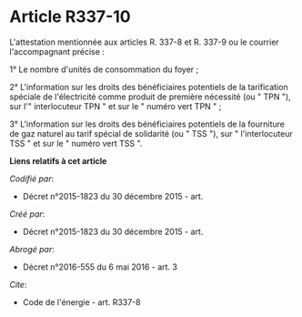 # Article R337-10

L'attestation mentionnée aux articles R. 337-8 et R. 337-9 ou le courrier l'accompagnant précise :

1° Le nombre d'unités de consommation du foyer ; 

2° L'information sur les droits des bénéficiaires potentiels de la tarification spéciale de l'électricité comme produit de
première nécessité (ou " TPN "), sur l'" interlocuteur TPN " et sur le " numéro vert TPN " ; 

3° L'information sur les droits des bénéficiaires potentiels de la fourniture de gaz naturel au tarif spécial de solidarité
(ou " TSS "), sur " l'interlocuteur TSS " et sur le " numéro vert TSS ".

**Liens relatifs à cet article**

_Codifié par_:

  - Décret n°2015-1823 du 30 décembre 2015 - art.

_Créé par_:

  - Décret n°2015-1823 du 30 décembre 2015 - art.

_Abrogé par_:

  - Décret n°2016-555 du 6 mai 2016 - art. 3

_Cite_:

  - Code de l'énergie - art. R337-8
